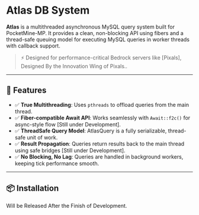 # Atlas DB System

**Atlas** is a multithreaded asynchronous MySQL query system built for PocketMine-MP. It provides a clean, non-blocking API using fibers and a thread-safe queuing model for executing MySQL queries in worker threads with callback support.

> ⚡ Designed for performance-critical Bedrock servers like [Pixals], Designed By the Innovation Wing of Pixals..

---

## 🚀 Features

- ✅ **True Multithreading**: Uses `pthreads` to offload queries from the main thread.
- ✅ **Fiber-compatible Await API**: Works seamlessly with `Await::f2c()` for async-style flow [Still under Development].
- ✅ **ThreadSafe Query Model**: AtlasQuery is a fully serializable, thread-safe unit of work.
- ✅ **Result Propagation**: Queries return results back to the main thread using safe bridges [Still under Development].
- ✅ **No Blocking, No Lag**: Queries are handled in background workers, keeping tick performance smooth.

---

## 📦 Installation

Will be Released After the Finish of Development.

